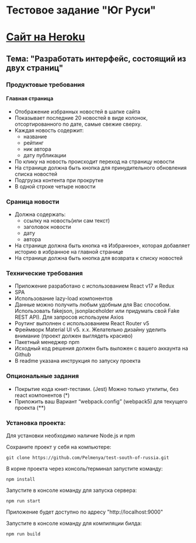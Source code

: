 # Тестовое задание "Юг Руси"
# [Сайт на Heroku](https://test-south-of-russia.herokuapp.com)

##  Тема: "Разработать интерфейс, состоящий из двух страниц"

### Продуктовые требования
#### Главная страница
*	Отображение избранных новостей в шапке сайта
*	Показывает последние 20 новостей в виде колонок, отсортированного по дате, самые свежие сверху.
*	Каждая новость содержит:
	- название
    - рейтинг
    - ник автора
    - дату публикации
 * По клику на новость происходит переход на страницу новости
 * На странице должна быть кнопка для принудительного обновления списка новостей
 * Подгрузка контента при прокрутке
 * В одной строке четыре новости

### Сраница новости
* Должна содержать:
  - ссылку на новость(или сам текст)
  - заголовок новости
  -	дату
  - автора
*	На странице должна быть кнопка «в Избранное», которая добавляет историю в избранное на главной странице
*	На странице должна быть кнопка для возврата к списку новостей

### Технические требования
*	Приложение разработано с использованием React v17 и Redux
*	SPA
*	Использование lazy-load компонентов
*	Данные можно получить любым удобным для Вас способом. Использовать fakejson, jsonplaceholder или придумать свой Fake REST API). Для запросов используем Axios
*	Роутинг выполнен с использованием React Router v5
*	Фреймворк Material UI v5. x.x. Желательно дизайну уделить внимание (проект должен выглядеть красиво)
*	Пакетный менеджер npm
*	Исходный код решения должен быть выложен с вашего аккаунта на Github
*	В readme указана инструкция по запуску проекта
### Опциональные задания
*	Покрытие кода юнит-тестами. (Jest) Можно только утилиты, без react компонентов (*)
*	Приложить ваш Вариант “webpack.config” (webpack5) для текущего проекта (**)

### Установка проекта:
 Для установки необходимо наличие Node.js и npm

Сохраните проект у себя на компьютере:
```
git clone https://github.com/Pelmenya/test-south-of-russia.git
```
В корне проекта через консоль/терминал запустите команду:
```
npm install
```
Запустите в консоле команду для запуска сервера:
```
npm run start
```
Приложение будет доступно по адресу "http://localhost:9000"

Запустите в консоле команду для компиляции билда:
```
npm run build
```
